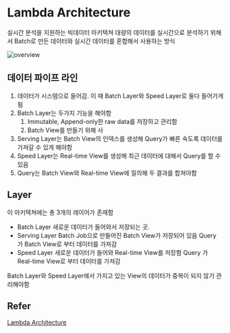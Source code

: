 # Lambda Architecture

실시간 분석을 지원하는 빅데이터 아키텍쳐
대량의 데이터를 실시간으로 분석하기 위해서 Batch로 만든 데이터와 실시간 데이터를 혼합해서 사용하는 방식

![overview](http://lambda-architecture.net/img/la-overview_small.png)

## 데이터 파이프 라인

1. 데이터가 시스템으로 들어감.
   이 때 Batch Layer와 Speed Layer로 둘다 들어가게 됨
2. Batch Layer는 두가지 기능을 해야함
   1. Immutable, Append-only한 raw data를 저장하고 관리함
   2. Batch View를 만들기 위해 사
3. Serving Layer는 Batch View의 인덱스를 생성해 Query가 빠른 속도록 데이터를 가져갈 수 있게 해야함
4. Speed Layer는 Real-time View를 생성해 최근 데이터에 대해서 Query를 할 수 있음
5. Query는 Batch View와 Real-time View에 질의해 두 결과를 합쳐야함

## Layer

이 아키텍쳐에는 총 3개의 레이어가 존재함

- Batch Layer
  새로운 데이터가 들어와서 저장되는 곳.
- Serving Layer
  Batch Job으로 만들어진 Batch View가 저장되어 있음
  Query 가 Batch View로 부터 데이터를 가져감
- Speed Layer
  새로운 데이터가 들어와 Real-time View를 저장함
  Query 가 Real-time View로 부터 데이터를 가져감

Batch Layer와 Speed Layer에서 가지고 있는 View의 데이터가 중복이 되지 않기 관리해야함

## Refer

[Lambda Architecture](http://lambda-architecture.net/)
